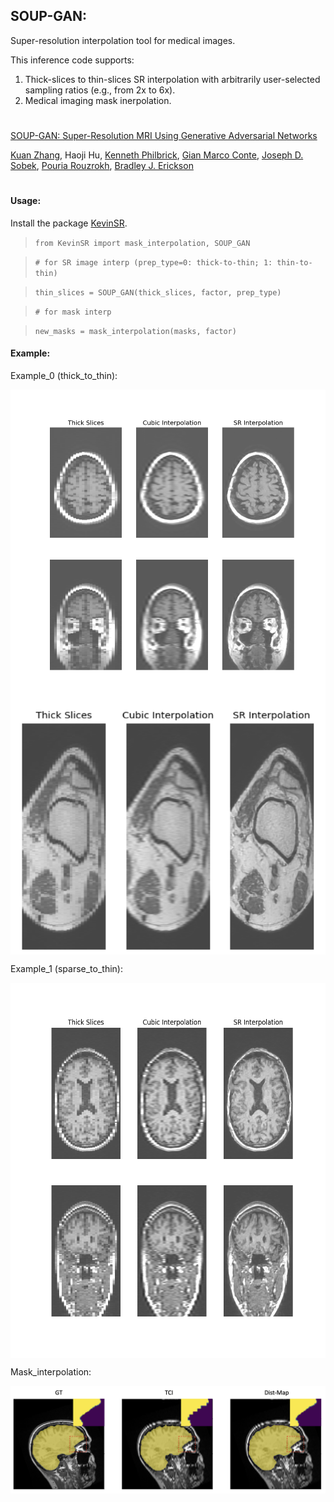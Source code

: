 ## SOUP-GAN: 

Super-resolution interpolation tool for medical images.

This inference code supports: 

1) Thick-slices to thin-slices SR interpolation with arbitrarily user-selected sampling ratios (e.g., from 2x to 6x). 
2) Medical imaging mask inerpolation.

#
[SOUP-GAN: Super-Resolution MRI Using Generative Adversarial Networks](https://arxiv.org/abs/2106.02599)

[Kuan Zhang](https://www.mayo.edu/research/labs/radiology-informatics/faculty-staff), Haoji Hu, [Kenneth Philbrick](https://www.linkedin.com/in/kenneth-philbrick-1b164bb), [Gian Marco Conte](https://www.mayo.edu/research/labs/radiology-informatics/faculty-staff), [Joseph D. Sobek](https://www.mayo.edu/research/labs/radiology-informatics/faculty-staff), [Pouria Rouzrokh](https://www.mayo.edu/research/labs/radiology-informatics/faculty-staff), [Bradley J. Erickson](https://www.mayo.edu/research/faculty/erickson-bradley-j-m-d-ph-d/bio-00077505)
#
#### Usage:

Install the package [KevinSR](https://pypi.org/project/KevinSR/). 

>`from KevinSR import mask_interpolation, SOUP_GAN`

>`# for SR image interp (prep_type=0: thick-to-thin; 1: thin-to-thin)`

>`thin_slices = SOUP_GAN(thick_slices, factor, prep_type)`

>`# for mask interp` 

>`new_masks = mask_interpolation(masks, factor)`


#### Example:
Example_0 (thick_to_thin):

<img src="Example_0.png" width="600" align="middle"/>
<img src="knee.png" width="550" height ="400" align="middle"/>

Example_1 (sparse_to_thin):

<img src="Example_1.png" width="600" height="600" align="middle"/>

Mask_interpolation:

<img src="mask_interp.png" width="600" align="middle"/>

